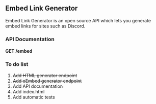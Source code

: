 ## Embed Link Generator
Embed Link Generator is an open source API which lets you generate embed links for sites such as Discord.

### API Documentation

#### GET /embed


### To do list

1. ~~Add HTML generator endpoint~~
1. ~~Add oEmbed generator endpoint~~
1. Add API documentation
1. Add index.html
1. Add automatic tests
